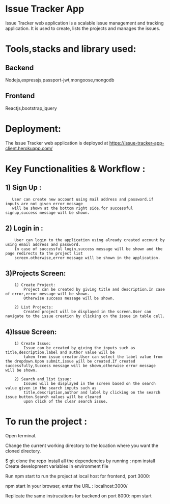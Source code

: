 # Issue Tracker App

Issue Tracker web application is a scalable issue management and tracking application.
It is used to create, lists the projects and manages the issues.

# Tools,stacks and library used:

## Backend

Nodejs,expressjs,passport-jwt,mongoose,mongodb

## Frontend

Reactjs,bootstrap,jquery

# Deployment:

The Issue Tracker web application is deployed at https://issue-tracker-app-client.herokuapp.com/

# Key Functionalities & Workflow :

## 1) Sign Up :

       User can create new account using mail address and password.if inputs are not given error message
       will be shown at the bottom right side.for successful signup,success message will be shown.

## 2) Login in :

        User can login to the application using already created account by using email address and password.
        In case of successful login,success message will be shown and the page redirects to the project list
        screen.otherwise,error message will be shown in the application.

## 3)Projects Screen:

        1) Create Project:
            Project can be created by giving title and description.In case of error,error message will be shown.
            Otherwise success message will be shown.

        2) List Projects:
            Created project will be displayed in the screen.User can navigate to the issue creation by clicking on the issue in table cell.

## 4)Issue Screen:

        1) Create Issue:
            Issue can be created by giving the inputs such as title,description,label and author value will be
            taken from issue creator.User can select the label value from the dropdown.Upon submit,issue will be created.If created successfully,Success message will be shown,otherwise error message will be shown.

        2) Search and list issue:
            Issues will be displayed in the screen based on the search value given in the search inputs such as
            title,description,author and label by clicking on the search issue button.Search values will be cleared
            upon click of the clear search issue.

# To run the project :

Open terminal.

Change the current working directory to the location where you want the cloned directory.

$ git clone the repo
Install all the dependencies by running :
npm install
Create development variables in environment file

Run npm start to run the project at local host for frontend, port 3000:

npm start
In your browser, enter the URL :
localhost:3000/

Replicate the same instrucations for backend on port 8000:
npm start
